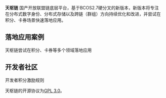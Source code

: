 

**天枢链** 国产开放联盟链底层平台，基于BCOS2.7硬分叉的新版本，新版本将专注在分布式数字身份、分布式存储以及跨链（群组）方向持续优化和改进，并尝试在积分、卡券场景快速落地应用。


## 落地应用案例

天枢链尝试在积分、卡券等多个领域落地应用

## 开发者社区
开发者积分激励规则

天枢链的开源协议为[GPL 3.0](https://www.gnu.org/licenses/gpl-3.0.en.html)。
